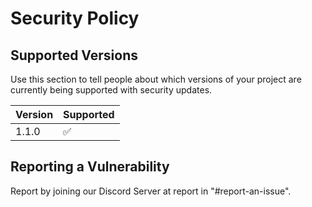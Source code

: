 # Security Policy

## Supported Versions

Use this section to tell people about which versions of your project are
currently being supported with security updates.

| Version | Supported  |
 -------  | -----------
| 1.1.0   | ✅         |


## Reporting a Vulnerability

Report by joining our Discord Server at report in "#report-an-issue".

